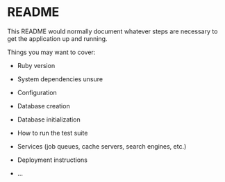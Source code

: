 # README

This README would normally document whatever steps are necessary to get the
application up and running.

Things you may want to cover:

* Ruby version

* System dependencies unsure

* Configuration

* Database creation

* Database initialization

* How to run the test suite

* Services (job queues, cache servers, search engines, etc.)

* Deployment instructions

* ...
